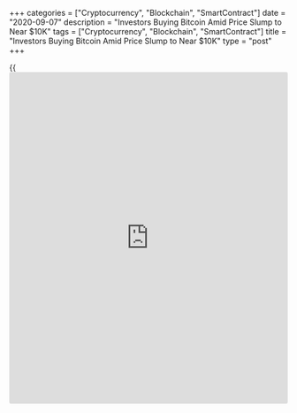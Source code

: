 +++
categories = ["Cryptocurrency", "Blockchain", "SmartContract"]
date = "2020-09-07"
description = "Investors Buying Bitcoin Amid Price Slump to Near $10K"
tags = ["Cryptocurrency", "Blockchain", "SmartContract"]
title = "Investors Buying Bitcoin Amid Price Slump to Near $10K"
type = "post"
+++

{{<iframe id="large-banner" src="https://www.bounty.group/#slide=21.0" width="100%" height="600" scrolling="no" style="border: 0px solid rgb(216, 221, 230); border-radius: 3px;">}}

While the cryptocurrency has declined from $12,400 to $10,000 in the
past three weeks, the number of “accumulation addresses” has increased
by 2% to 513,000, according to data source Glassnode. “Lots of new [daily](https://www.fintecher.org/2020/03/03/forex-trading-daily-strategy/)
buyers are coming in to absorb supply,” Su Zhu, CEO of Singapore-based
Three Arrows Capital, told CoinDesk in a Telegram chat.

![Investors Buying Bitcoin Amid Price Slump to Near $10K][1]

Accumulation addresses are those that have at least two incoming non-
dust transfers (representing minuscule amounts of [bitcoin](https://www.letsplayfx.com/blog/forex-for-bitcoin/)) and have
never spent funds. The metric excludes addresses belonging to miners and
exchanges, and addresses active more than seven years ago to exclude
lost coins.

The divergence between prices and accumulation addresses suggests that
[investor](https://www.fintechee.com/tutorial-for-forex-trading/investor-mode/)s view the recent price drop as a typical bull market pullback
and expect prices to rise once more. “Markets typically retrace one
third or more in a bull market after local euphoria,” Zhu tweeted on
Friday, suggesting prices could drop to as low as $8,800 and still be a
“healthy target.”

_Source:[FXPro][2]_

   1. /files/downloads/a/0/3/a039082996c8121c5d26e0b4cddd09c8_55470abe8190c2675c691793aa828414.png
   2. /geturl/index/a8780904a2dad45a7aee90b8ad2cf97845a29e14/